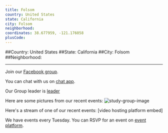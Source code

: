 ```yaml
---
title: Folsom
country: United States
state: California
city: Folsom
neighborhood: 
coordinates: 38.677959, -121.176058
plusCode:
---
```


##Country: United States
##State: California
##City: Folsom
##Neighborhood: 
*****
Join our [Facebook group](https://www.facebook.com/groups/free.code.camp.folsom).

You can chat with us on [chat app]().

Our Group leader is [leader]()

Here are some pictures from our recent events:
![study-group-image]()

Here's a stream of one of our recent events:
[video hosting platform embed]

We have events every Tuesday. You can RSVP for an event on [event platform]().
